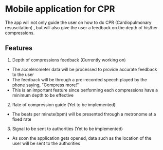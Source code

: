 # Mobile application for CPR

The app will not only guide the user on how to do CPR (Cardiopulmonary resuscitation) , but will also give the user a feedback on the depth of his/her compressions.

## Features
1.	Depth of compressions feedback (Currently working on)
-	The accelerometer data will be processed to provide accurate feedback to the user
-	The feedback will be through a pre-recorded speech played by the phone saying, "Compress more!"
-	This is an important feature since performing each compressions have a minimum depth to be effective
2.	Rate of compression guide (Yet to be implemented)
-	The beats per minute(bpm) will be presented through a metronome at a fixed rate
3. 	Signal to be sent to authorities (Yet to be implemented)
-	As soon the application gets opened, data such as the location of the user will be sent to the authorities

